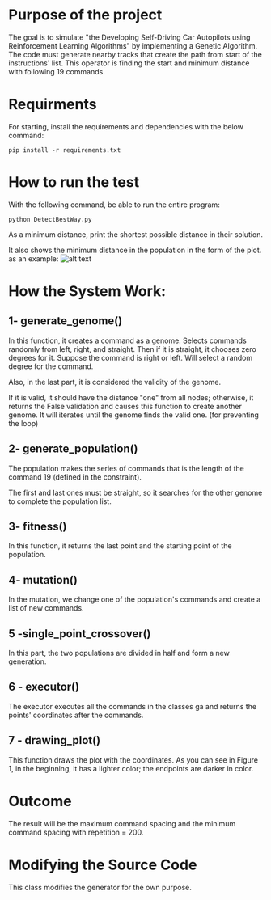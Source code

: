 # Purpose of the project
The goal is to simulate "the Developing Self-Driving Car Autopilots using Reinforcement Learning Algorithms" by implementing a Genetic Algorithm.
The code must generate nearby tracks that create the path from start of the instructions' list.
This operator is finding the start and minimum distance with following 19 commands.

# Requirments

For starting, install the requirements and dependencies with the below command:

```pip install -r requirements.txt```

# How to run the test

With the following command, be able to run the entire program:

```python DetectBestWay.py```

As a minimum distance, print the shortest possible distance in their solution.

It also shows the minimum distance in the population in the form of the plot. as an example:
![alt text](https://github.com/kiarashjam/UROP/blob/master/lowest_distance.png)


# How the System Work:
## 1- generate_genome()



In this function, it creates a command as a genome. Selects commands randomly from left, right, and straight. Then if it is straight, it chooses zero degrees for it. Suppose the command is right or left. Will select a random degree for the command.

Also, in the last part, it is considered the validity of the genome.

If it is valid, it should have the distance "one" from all nodes; otherwise, it returns the False validation and causes this function to create another genome. It will iterates until the genome finds the valid one. (for preventing the loop)


## 2- generate_population()

The population makes the series of commands that is the length of the command 19 (defined in the constraint).

The first and last ones must be straight, so it searches for the other genome to complete the population list.

## 3- fitness()

In this function, it returns the last point and the starting point of the population.

## 4- mutation()

In the mutation, we change one of the population's commands and create a list of new commands.

## 5 -single_point_crossover()

In this part, the two populations are divided in half and form a new generation.

## 6 - executor()

The executor executes all the commands in the classes ga and returns the points' coordinates after the commands.

## 7 - drawing_plot()

This function draws the plot with the coordinates.
As you can see in Figure 1, in the beginning, it has a lighter color; the endpoints are darker in color.

# Outcome

The result will be the maximum command spacing and the minimum command spacing with repetition = 200.


# Modifying the Source Code

This class modifies the generator for the own purpose.



